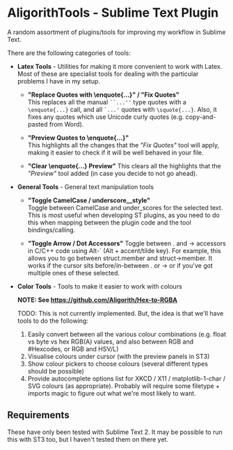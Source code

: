 AligorithTools - Sublime Text Plugin
====================================

A random assortment of plugins/tools for improving my workflow in Sublime Text.

There are the following categories of tools:
* **Latex Tools** - Utilities for making it more convenient to work with Latex. Most of these are
  specialist tools for dealing with the particular problems I have in my setup.
  
  * **"Replace Quotes with \enquote{...}" / "Fix Quotes"**  
    This replaces all the manual <code>``...''</code> type quotes with a <code>\enquote{...}</code> call, 
    and all <code>`...'</code> quotes with <code>\squote{...}</code>. Also, it fixes any quotes which use
    Unicode curly quotes (e.g. copy-and-pasted from Word).
    
  * **"Preview Quotes to \\enquote{...}"**  
    This highlights all the changes that the *"Fix Quotes"* tool will apply, making it easier to check if it
    will be well behaved in your file.
    
  * **"Clear \\enquote{...} Preview"**
    This clears all the highlights that the *"Preview"* tool added (in case you decide to not go ahead).

* **General Tools** - General text manipulation tools  

  * **"Toggle CamelCase / underscore__style"**  
    Toggle between CamelCase and under_scores for the selected text. This is most useful when developing
	ST plugins, as you need to do this when mapping between the plugin code and the tool bindings/calling.

  * **"Toggle Arrow / Dot Accessors"**
    Toggle between . and -> accessors in C/C++ code using Alt-` (Alt + accent/tilde key). For example, this allows
	you to go between struct.member and struct->member. It works if the cursor sits before/in-between . or ->
	or if you've got multiple ones of these selected.


* **Color Tools** - Tools to make it easier to work with colours  

   **NOTE: See https://github.com/Aligorith/Hex-to-RGBA**

   TODO: This is not currently implemented. But, the idea is that we'll have tools to do the following:
   1) Easily convert between all the various colour combinations (e.g. float vs byte vs hex RGB(A) values,
      and also between RGB and #Hexcodes, or RGB and HSV/L)
   2) Visualise colours under cursor (with the preview panels in ST3)
   3) Show colour pickers to choose colours (several different types should be possible)
   4) Provide autocomplete options list for XKCD / X11 / matplotlib-1-char / SVG colours (as appropriate).
      Probably will require some filetype + imports magic to figure out what we're most likely to want.


Requirements
------------

These have only been tested with Sublime Text 2. It may be possible to run this with ST3 too,
but I haven't tested them on there yet.
  

